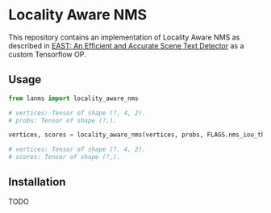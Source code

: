 # Locality Aware NMS
This repository contains an implementation of Locality Aware NMS as described in [EAST: An Efficient and Accurate Scene Text Detector](https://arxiv.org/abs/1704.03155) as a custom Tensorflow OP.

## Usage
```python
from lanms import locality_aware_nms

# vertices: Tensor of shape (?, 4, 2).
# probs: Tensor of shape (?,).

vertices, scores = locality_aware_nms(vertices, probs, FLAGS.nms_iou_threshold)

# vertices: Tensor of shape (?, 4, 2).
# scores: Tensor of shape (?,).

```

## Installation
TODO

